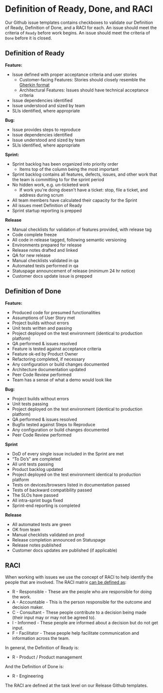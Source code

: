 # Definition of Ready, Done, and RACI

Our Github issue templates contains checkboxes to validate our Definition of Ready, Definition of Done, and a RACI for each. An issue should meet the criteria of `Ready` before work begins. An issue should meet the criteria of `Done` before it is closed.

## Definition of Ready
**Feature:**
- Issue defined with proper acceptance criteria and user stories
    - Customer-facing Features: Stories should closely resemble the [Gherkin format](https://cucumber.io/docs/gherkin/)
    - Architectural Features: Issues should have technical acceptance criteria
- Issue dependencies identified
- Issue understood and sized by team
- SLIs identified, where appropriate

**Bug:**
- Issue provides steps to reproduce
- Issue dependencies identified
- Issue understood and sized by team
- SLIs identified, where appropriate

**Sprint:**
- Sprint backlog has been organized into priority order
    - Items top of the column being the most important
- Sprint backlog contains all features, defects, issues, and other work that the team is committing to for the sprint period
- No hidden work, e.g. un-ticketed work
    - If work you're doing doesn't have a ticket: stop, file a ticket, and address during scrum
- All team members have calculated their capacity for the Sprint
- All issues meet Definition of Ready
- Sprint startup reporting is prepped

**Release**
- Manual checklists for validation of features provided, with release tag
- Code complete freeze
- All code in release tagged, following semantic versioning
- Environments prepared for release
- Release notes drafted and linked
- QA for new release
- Manual checklists validated in qa
- Automated tests performed in qa
- Statuspage announcement of release (minimum 24 hr notice)
- Customer docs update issue is prepped

## Definition of Done
**Feature:**
- Produced code for presumed functionalities
- Assumptions of User Story met
- Project builds without errors
- Unit tests written and passing
- Project deployed on the test environment (identical to production platform)
- QA performed & issues resolved
- Feature is tested against acceptance criteria
- Feature ok-ed by Product Owner
- Refactoring completed, if necessary
- Any configuration or build changes documented
- Architecture documentation updated
- Peer Code Review performed
- Team has a sense of what a demo would look like

**Bug:**
- Project builds without errors
- Unit tests passing
- Project deployed on the test environment (identical to production platform)
- QA performed & issues resolved
- Bugfix tested against Steps to Reproduce
- Any configuration or build changes documented
- Peer Code Review performed

**Sprint**
- DoD of every single issue included in the Sprint are met
- “To Do’s” are completed
- All unit tests passing
- Product backlog updated
- Project deployed on the test environment identical to production platform
- Tests on devices/browsers listed in documentation passed
- Tests of backward compatibility passed
- The SLOs have passed
- All intra-sprint bugs fixed
- Sprint-end reporting is completed

**Release**
- All automated tests are green
- OK from team
- Manual checklists validated on prod
- Release completion announced on Statuspage
- Release notes published
- Customer docs updates are published (if applicable)

## RACI
When working with issues we use the concept of RACI to help identify the people that are involved. The RACI matrix [can be defined as](https://techblog.constantcontact.com/software-development/scrum-and-raci/):
- R - Responsible - These are the people who are responsible for doing the work.
- A - Accountable - This is the person responsible for the outcome and decision maker.
- C - Consultant - These people contribute to a decision being made (their input may or may not be agreed to).
- I - Informed - These people are informed about a decision but do not get input.
- F - Facilitator - These people help facilitate communication and information across the team.

In general, the Definition of Ready is:
- R - Product / Product management

And the Definition of Done is:
- R - Engineering

The RACI are defined at the task level on our Release Github templates.
